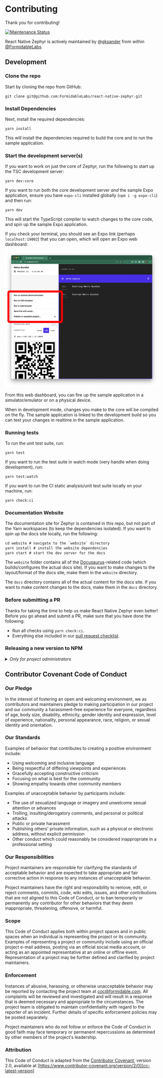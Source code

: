 # Contributing

Thank you for contributing!

<a href="https://github.com/FormidableLabs/react-native-zephyr#maintenance-status">
  <img alt="Maintenance Status" src="https://img.shields.io/badge/maintenance-active-green.svg" />
</a>

React Native Zephyr is actively maintained by @[gksander][] from within [@FormidableLabs][formidable-github].

## Development

### Clone the repo

Start by cloning the repo from GitHub:

```shell
git clone git@github.com:FormidableLabs/react-native-zephyr.git
```

### Install Dependencies

Next, install the required dependencies:

```shell
yarn install
```

This will install the dependencies required to build the core and to run the sample application.

### Start the development server(s)

If you want to work on just the core of Zephyr, run the following to start up the TSC development server:

```shell
yarn dev:core
```

If you want to run both the core development server _and_ the sample Expo application, ensure you have `expo-cli` installed globally (`npm i -g expo-cli`) and then run:

```shell
yarn dev
```

This will start the TypeScript compiler to watch changes to the core code, and spin up the sample Expo application.

If you check your terminal, you should see an Expo link (perhaps `localhost:19002`) that you can open, which will open an Expo web dashboard:

![Expo dashboard](./docs/img/expo-dashboard.png)

From this web dashboard, you can fire up the sample application in a simulator/emulator or on a physical device.

When in development mode, changes you make to the core will be compiled on the fly. The sample application is linked to the development build so you can test your changes in realtime in the sample application.

### Running tests

To run the unit test suite, run:

```shell
yarn test
```

If you want to run the test suite in watch mode (very handle when doing development), run:

```shell
yarn test:watch
```

If you want to run the CI static analysis/unit test suite locally on your machine, run:

```shell
yarn check:ci
```


### Documentation Website

The documentation site for Zephyr is contained in this repo, but not part of the Yarn workspaces (to keep the dependencies isolated). If you want to spin up the docs site locally, run the following:

```shell
cd website # navigate to the `website` directory
yarn install # install the website dependencies
yarn start # start the dev server for the docs
```

The `website` folder contains all of the [Docusaurus](https://docusaurus.io/)-related code (which builds/configures the actual docs site). If you want to make changes to the layout/format of the docs site, make them in the `website` directory.

The `docs` directory contains all of the actual content for the docs site. If you want to make content changes to the docs, make them in the `docs` directory.


### Before submitting a PR

Thanks for taking the time to help us make React Native Zephyr even better! Before you go
ahead and submit a PR, make sure that you have done the following:

- Run all checks using `yarn check:ci`.
- Everything else included in our [pull request checklist](.github/PULL_REQUEST_TEMPLATE.md).

### Releasing a new version to NPM

<details>
<summary>
<i>Only for project administrators</i>
</summary>

This guide is for those with proper access to the GH repo and NPM registry package, and outlines the steps for publishing a new release. Follow the below instructions, running all commands from the root of the repository.

1. Update `CHANGELOG.md`, following the format of the previous versions.
  1. Commit as `Changes for version ${VERSION}`
2. Run `yarn run version patch` (or `minor|major`) to tag a new version.
3. Run `yarn publish:core` to publish the package to NPM.
4. Run `git push && git push --tags`

</details>

## Contributor Covenant Code of Conduct

### Our Pledge

In the interest of fostering an open and welcoming environment, we as
contributors and maintainers pledge to making participation in our project and
our community a harassment-free experience for everyone, regardless of age, body
size, disability, ethnicity, gender identity and expression, level of experience,
nationality, personal appearance, race, religion, or sexual identity and
orientation.

### Our Standards

Examples of behavior that contributes to creating a positive environment
include:

- Using welcoming and inclusive language
- Being respectful of differing viewpoints and experiences
- Gracefully accepting constructive criticism
- Focusing on what is best for the community
- Showing empathy towards other community members

Examples of unacceptable behavior by participants include:

- The use of sexualized language or imagery and unwelcome sexual attention or
  advances
- Trolling, insulting/derogatory comments, and personal or political attacks
- Public or private harassment
- Publishing others' private information, such as a physical or electronic
  address, without explicit permission
- Other conduct which could reasonably be considered inappropriate in a
  professional setting

### Our Responsibilities

Project maintainers are responsible for clarifying the standards of acceptable
behavior and are expected to take appropriate and fair corrective action in
response to any instances of unacceptable behavior.

Project maintainers have the right and responsibility to remove, edit, or
reject comments, commits, code, wiki edits, issues, and other contributions
that are not aligned to this Code of Conduct, or to ban temporarily or
permanently any contributor for other behaviors that they deem inappropriate,
threatening, offensive, or harmful.

### Scope

This Code of Conduct applies both within project spaces and in public spaces
when an individual is representing the project or its community. Examples of
representing a project or community include using an official project e-mail
address, posting via an official social media account, or acting as an appointed
representative at an online or offline event. Representation of a project may be
further defined and clarified by project maintainers.

### Enforcement

Instances of abusive, harassing, or otherwise unacceptable behavior may be
reported by contacting the project team at coc@formidable.com. All
complaints will be reviewed and investigated and will result in a response that
is deemed necessary and appropriate to the circumstances. The project team is
obligated to maintain confidentiality with regard to the reporter of an incident.
Further details of specific enforcement policies may be posted separately.

Project maintainers who do not follow or enforce the Code of Conduct in good
faith may face temporary or permanent repercussions as determined by other
members of the project's leadership.

### Attribution

This Code of Conduct is adapted from the [Contributor Covenant][cc-homepage], version 2.0,
available at [https://www.contributor-covenant.org/version/2/0][cc-latest-version]

<!-- Links -->

[gksander]: https://www.github.com/gksander
[cc-homepage]: http://contributor-covenant.org
[cc-latest-version]: https://www.contributor-covenant.org/version/2/0/code_of_conduct
[formidable-github]: https://www.github.com/FormidableLabs
